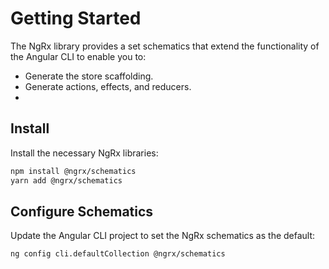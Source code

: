 # Getting Started

The NgRx library provides a set schematics that extend the functionality of the Angular CLI to enable you to:

* Generate the store scaffolding.
* Generate actions, effects, and reducers.
* 

## Install

Install the necessary NgRx libraries:

```bash
npm install @ngrx/schematics
yarn add @ngrx/schematics
```

## Configure Schematics

Update the Angular CLI project to set the NgRx schematics as the default:

```bash
ng config cli.defaultCollection @ngrx/schematics
```